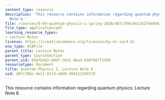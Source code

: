 ```yaml
---
content_type: resource
description: 'This resource contains information regarding quantum physics: Lecture
  Note 6.'
file: /courses/8-04-quantum-physics-i-spring-2016/d87c768c4e1181fde8d4366112169719_MIT8_04S16_LecNotes6.pdf
file_type: application/pdf
learning_resource_types:
- Lecture Notes
license: https://creativecommons.org/licenses/by-nc-sa/4.0/
ocw_type: OCWFile
parent_title: Lecture Notes
parent_type: CourseSection
parent_uid: 6947b4d2-b0d7-3d15-9ba3-638f887f2509
resourcetype: Document
title: Quantum Physics I, Lecture Note 6
uid: d87c768c-4e11-81fd-e8d4-366112169719
---
```

This resource contains information regarding quantum physics: Lecture Note 6.